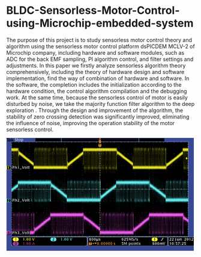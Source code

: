 # BLDC-Sensorless-Motor-Control-using-Microchip-embedded-system
The purpose of this project is to study sensorless motor control theory and algorithm using the sensorless motor control platform dsPICDEM 
MCLV-2 of Microchip company, including hardware and software modules, such as ADC for the back EMF sampling, PI algorithm control, and 
filter settings and adjustments. In this paper we firstly analyze sensorless algorithm theory comprehensively, including the theory of 
hardware design and software implementation, find the way of combination of hardware and software. In the software, the completion 
includes the initialization according to the hardware condition, the control algorithm compilation and the debugging work. At the same time,
because the sensorless control of motor is easily disturbed by noise, we take the majority function filter algorithm to the deep exploration
. Through the design and improvement of the algorithm, the stability of zero crossing detection was significantly improved, eliminating the
influence of noise, improving the operation stability of the motor sensorless control.

<img width="500" height="300" src="https://github.com/DragonLiu1995/BLDC-Sensorless-Motor-Control-using-Microchip-embedded-system/blob/master/images/BEMF.png?raw=true" margin=auto />

